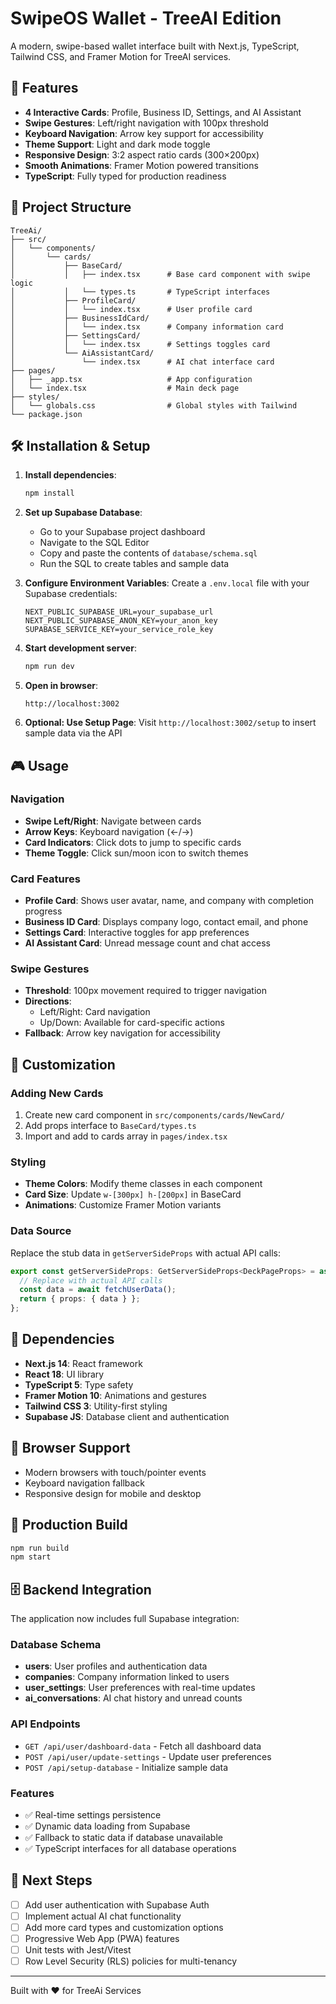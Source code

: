 # SwipeOS Wallet - TreeAI Edition

A modern, swipe-based wallet interface built with Next.js, TypeScript, Tailwind CSS, and Framer Motion for TreeAI services.

## 🚀 Features

- **4 Interactive Cards**: Profile, Business ID, Settings, and AI Assistant
- **Swipe Gestures**: Left/right navigation with 100px threshold
- **Keyboard Navigation**: Arrow key support for accessibility
- **Theme Support**: Light and dark mode toggle
- **Responsive Design**: 3:2 aspect ratio cards (300×200px)
- **Smooth Animations**: Framer Motion powered transitions
- **TypeScript**: Fully typed for production readiness

## 📁 Project Structure

```
TreeAi/
├── src/
│   └── components/
│       └── cards/
│           ├── BaseCard/
│           │   ├── index.tsx      # Base card component with swipe logic
│           │   └── types.ts       # TypeScript interfaces
│           ├── ProfileCard/
│           │   └── index.tsx      # User profile card
│           ├── BusinessIdCard/
│           │   └── index.tsx      # Company information card
│           ├── SettingsCard/
│           │   └── index.tsx      # Settings toggles card
│           └── AiAssistantCard/
│               └── index.tsx      # AI chat interface card
├── pages/
│   ├── _app.tsx                   # App configuration
│   └── index.tsx                  # Main deck page
├── styles/
│   └── globals.css                # Global styles with Tailwind
└── package.json
```

## 🛠️ Installation & Setup

1. **Install dependencies**:
   ```bash
   npm install
   ```

2. **Set up Supabase Database**:
   - Go to your Supabase project dashboard
   - Navigate to the SQL Editor
   - Copy and paste the contents of `database/schema.sql`
   - Run the SQL to create tables and sample data

3. **Configure Environment Variables**:
   Create a `.env.local` file with your Supabase credentials:
   ```env
   NEXT_PUBLIC_SUPABASE_URL=your_supabase_url
   NEXT_PUBLIC_SUPABASE_ANON_KEY=your_anon_key
   SUPABASE_SERVICE_KEY=your_service_role_key
   ```

4. **Start development server**:
   ```bash
   npm run dev
   ```

5. **Open in browser**:
   ```
   http://localhost:3002
   ```

6. **Optional: Use Setup Page**:
   Visit `http://localhost:3002/setup` to insert sample data via the API

## 🎮 Usage

### Navigation
- **Swipe Left/Right**: Navigate between cards
- **Arrow Keys**: Keyboard navigation (←/→)
- **Card Indicators**: Click dots to jump to specific cards
- **Theme Toggle**: Click sun/moon icon to switch themes

### Card Features
- **Profile Card**: Shows user avatar, name, and company with completion progress
- **Business ID Card**: Displays company logo, contact email, and phone
- **Settings Card**: Interactive toggles for app preferences
- **AI Assistant Card**: Unread message count and chat access

### Swipe Gestures
- **Threshold**: 100px movement required to trigger navigation
- **Directions**: 
  - Left/Right: Card navigation
  - Up/Down: Available for card-specific actions
- **Fallback**: Arrow key navigation for accessibility

## 🎨 Customization

### Adding New Cards
1. Create new card component in `src/components/cards/NewCard/`
2. Add props interface to `BaseCard/types.ts`
3. Import and add to cards array in `pages/index.tsx`

### Styling
- **Theme Colors**: Modify theme classes in each component
- **Card Size**: Update `w-[300px] h-[200px]` in BaseCard
- **Animations**: Customize Framer Motion variants

### Data Source
Replace the stub data in `getServerSideProps` with actual API calls:

```typescript
export const getServerSideProps: GetServerSideProps<DeckPageProps> = async (context) => {
  // Replace with actual API calls
  const data = await fetchUserData();
  return { props: { data } };
};
```

## 🔧 Dependencies

- **Next.js 14**: React framework
- **React 18**: UI library
- **TypeScript 5**: Type safety
- **Framer Motion 10**: Animations and gestures
- **Tailwind CSS 3**: Utility-first styling
- **Supabase JS**: Database client and authentication

## 📱 Browser Support

- Modern browsers with touch/pointer events
- Keyboard navigation fallback
- Responsive design for mobile and desktop

## 🚀 Production Build

```bash
npm run build
npm start
```

## 🗄️ Backend Integration

The application now includes full Supabase integration:

### Database Schema
- **users**: User profiles and authentication data
- **companies**: Company information linked to users
- **user_settings**: User preferences with real-time updates
- **ai_conversations**: AI chat history and unread counts

### API Endpoints
- `GET /api/user/dashboard-data` - Fetch all dashboard data
- `POST /api/user/update-settings` - Update user preferences
- `POST /api/setup-database` - Initialize sample data

### Features
- ✅ Real-time settings persistence
- ✅ Dynamic data loading from Supabase
- ✅ Fallback to static data if database unavailable
- ✅ TypeScript interfaces for all database operations

## 🎯 Next Steps

- [ ] Add user authentication with Supabase Auth
- [ ] Implement actual AI chat functionality
- [ ] Add more card types and customization options
- [ ] Progressive Web App (PWA) features
- [ ] Unit tests with Jest/Vitest
- [ ] Row Level Security (RLS) policies for multi-tenancy

---

Built with ❤️ for TreeAi Services
